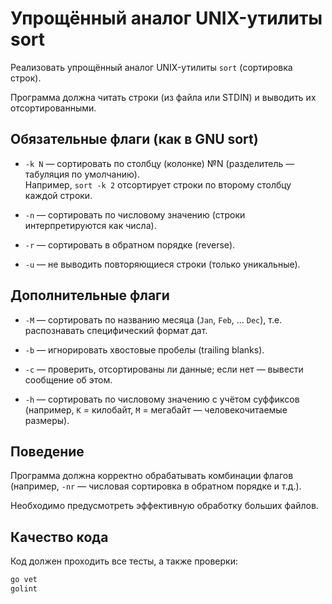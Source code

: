 # Упрощённый аналог UNIX-утилиты sort

Реализовать упрощённый аналог UNIX-утилиты `sort` (сортировка строк).

Программа должна читать строки (из файла или STDIN) и выводить их отсортированными.

## Обязательные флаги (как в GNU sort)

- `-k N` — сортировать по столбцу (колонке) №N (разделитель — табуляция по умолчанию).  
  Например, `sort -k 2` отсортирует строки по второму столбцу каждой строки.

- `-n` — сортировать по числовому значению (строки интерпретируются как числа).

- `-r` — сортировать в обратном порядке (reverse).

- `-u` — не выводить повторяющиеся строки (только уникальные).

## Дополнительные флаги

- `-M` — сортировать по названию месяца (`Jan`, `Feb`, ... `Dec`), т.е. распознавать специфический формат дат.

- `-b` — игнорировать хвостовые пробелы (trailing blanks).

- `-c` — проверить, отсортированы ли данные; если нет — вывести сообщение об этом.

- `-h` — сортировать по числовому значению с учётом суффиксов (например, `К` = килобайт, `М` = мегабайт — человекочитаемые размеры).

## Поведение

Программа должна корректно обрабатывать комбинации флагов (например, `-nr` — числовая сортировка в обратном порядке и т.д.).

Необходимо предусмотреть эффективную обработку больших файлов.

## Качество кода

Код должен проходить все тесты, а также проверки:

```bash
go vet
golint
